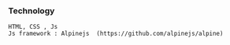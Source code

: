 ### Technology
    HTML, CSS , Js
    Js framework : Alpinejs  (https://github.com/alpinejs/alpine)

